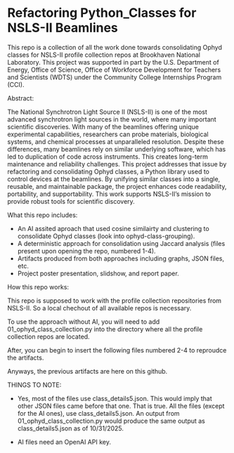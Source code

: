 # Refactoring Python_Classes for NSLS-II Beamlines
This repo is a collection of all the work done towards consolidating Ophyd classes for NSLS-II profile collection repos at Brookhaven National Laboratory. This project was supported in part by the U.S. Department of Energy, Office of Science, Office of Workforce Development for Teachers and Scientists (WDTS) under the Community College Internships Program (CCI).

Abstract:

The National Synchrotron Light Source II (NSLS-II) is one of the most advanced synchrotron light sources in the world, where many important scientific discoveries. With many of the beamlines offering unique experimental capabilities, researchers can probe materials, biological systems, and chemical processes at unparalleled resolution. Despite these differences, many beamlines rely on similar underlying software, which has led to duplication of code across instruments. This creates long-term maintenance and reliability challenges. This project addresses that issue by refactoring and consolidating Ophyd classes, a Python library used to control devices at the beamlines. By unifying similar classes into a single, reusable, and maintainable package, the project enhances code readability, portability, and supportability. This work supports NSLS-II’s mission to provide robust tools for scientific discovery. 

What this repo includes:
- An AI assited aproach that used cosine similairty and clustering to consolidate Ophyd classes (look into ophyd-class-grouping).
- A deterministic approach for consolidation using Jaccard analysis (files present upon opening the repo, numbered 1-4).
- Artifacts produced from both approaches including graphs, JSON files, etc. 
- Project poster presentation, slidshow, and report paper.

How this repo works:

This repo is supposed to work with the profile collection repositories from NSLS-II. So a local chechout of all available repos is necessary. 

To use the approach without AI, you will need to add 01_ophyd_class_collection.py into the directory where all the profile collection repos are located. 

After, you can begin to insert the following files numbered 2-4 to reproudce the artifacts. 

Anyways, the previous artifacts are here on this github. 

THINGS TO NOTE:

- Yes, most of the files use class_details5.json. This would imply that other JSON files came before that one. That is true. All the files (except for the AI ones), use class_details5.json. An output from 01_ophyd_class_collection.py would produce the same output as class_details5.json as of 10/31/2025. 

- AI files need an OpenAI API key. 